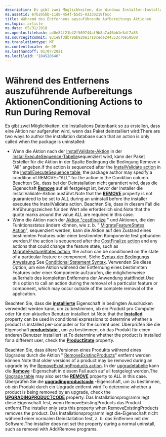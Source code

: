 ```yaml
---
description: Es gibt zwei Möglichkeiten, die Windows Installer-Installations Datenbank zu erstellen, sodass eine Aktion nur beim Deinstallieren des Pakets aufgerufen wird.
ms.assetid: 67b205bb-11d8-454f-b5d5-93330219f6cc
title: Während des Entfernens auszuführende Aufbereitungs Aktionen
ms.topic: article
ms.date: 05/31/2018
ms.openlocfilehash: ad0e84f21b42f569744af9b8a7a46bb1e3df7a85
ms.sourcegitcommit: 831e8f3db78ab820e1710cede244553c70e50500
ms.translationtype: MT
ms.contentlocale: de-DE
ms.lasthandoff: 01/07/2021
ms.locfileid: "104528646"
---
```

# <a name="conditioning-actions-to-run-during-removal"></a><span data-ttu-id="32729-103">Während des Entfernens auszuführende Aufbereitungs Aktionen</span><span class="sxs-lookup"><span data-stu-id="32729-103">Conditioning Actions to Run During Removal</span></span>

<span data-ttu-id="32729-104">Es gibt zwei Möglichkeiten, die Installations Datenbank so zu erstellen, dass eine Aktion nur aufgerufen wird, wenn das Paket deinstalliert wird:</span><span class="sxs-lookup"><span data-stu-id="32729-104">There are two ways to author the installation database such that an action is only called when the package is uninstalled:</span></span>

-   <span data-ttu-id="32729-105">Wenn die Aktion nach der [InstallValidate-Aktion](installvalidate-action.md) in der [InstallExecuteSequence-Tabelle](installexecutesequence-table.md)sequenziert wird, kann der Paket Ersteller für die Aktion in der Spalte Bedingung die Bedingung Remove = "All" angeben.</span><span class="sxs-lookup"><span data-stu-id="32729-105">If the action is sequenced after the [InstallValidate action](installvalidate-action.md) in the [InstallExecuteSequence table](installexecutesequence-table.md), the package author may specify a condition of REMOVE="ALL" for the action in the Condition column.</span></span> <span data-ttu-id="32729-106">Beachten Sie, dass bei der Deinstallation nicht garantiert wird, dass die Eigenschaft [**Remove**](remove.md) auf all festgelegt ist, bevor der Installer die InstallValidate-Aktion ausführt.</span><span class="sxs-lookup"><span data-stu-id="32729-106">Note that the [**REMOVE**](remove.md) property is not guaranteed to be set to ALL during an uninstall before the installer executes the InstallValidate action.</span></span> <span data-ttu-id="32729-107">Beachten Sie, dass in diesem Fall die Anführungszeichen für den Wert alle erforderlich sind.</span><span class="sxs-lookup"><span data-stu-id="32729-107">Note that the quote marks around the value ALL are required in this case.</span></span>
-   <span data-ttu-id="32729-108">Wenn die Aktion nach der [Aktion "costfinalize](costfinalize-action.md) " und Aktionen, die den Funktionsstatus ändern können, wie z. b. " [MigrateFeatureStates Action](migratefeaturestates-action.md)", sequenziert werden, kann die Aktion auf den Zustand eines bestimmten Features oder einer bestimmten Komponente fest gebunden werden.</span><span class="sxs-lookup"><span data-stu-id="32729-108">If the action is sequenced after the [CostFinalize action](costfinalize-action.md) and any actions that could change the feature state, such as [MigrateFeatureStates action](migratefeaturestates-action.md), the action can be conditioned on the state of a particular feature or component.</span></span> <span data-ttu-id="32729-109">Siehe [Syntax der Bedingungs Anweisung](conditional-statement-syntax.md).</span><span class="sxs-lookup"><span data-stu-id="32729-109">See [Conditional Statement Syntax](conditional-statement-syntax.md).</span></span> <span data-ttu-id="32729-110">Verwenden Sie diese Option, um eine Aktion während der Entfernung eines bestimmten Features oder einer Komponente aufzurufen, die möglicherweise außerhalb des kompletten Entfernens der Anwendung stattfindet.</span><span class="sxs-lookup"><span data-stu-id="32729-110">Use this option to call an action during the removal of a particular feature or component, which may occur outside of the complete removal of the application.</span></span>

<span data-ttu-id="32729-111">Beachten Sie, dass die [**installierte**](installed.md) Eigenschaft in bedingten Ausdrücken verwendet werden kann, um zu bestimmen, ob ein Produkt pro Computer oder für den aktuellen Benutzer installiert ist.</span><span class="sxs-lookup"><span data-stu-id="32729-111">Note that the [**Installed**](installed.md) property can be used in conditional expressions to determine whether a product is installed per-computer or for the current user.</span></span> <span data-ttu-id="32729-112">Überprüfen Sie die Eigenschaft [**productstate**](productstate.md) , um zu bestimmen, ob das Produkt für einen anderen Benutzer installiert ist.</span><span class="sxs-lookup"><span data-stu-id="32729-112">To determine whether the product is installed for a different user, check the [**ProductState**](productstate.md) property.</span></span>

<span data-ttu-id="32729-113">Beachten Sie, dass ältere Versionen eines Produkts während eines Upgrades durch die Aktion " [RemoveExistingProducts](removeexistingproducts-action.md)" entfernt werden können.</span><span class="sxs-lookup"><span data-stu-id="32729-113">Note that older versions of a product may be removed during an upgrade by the [RemoveExistingProducts action](removeexistingproducts-action.md).</span></span> <span data-ttu-id="32729-114">In der [upgradetabelle](upgrade-table.md) kann die [**Remove**](remove.md) -Eigenschaft in diesem Fall auch auf all festgelegt werden.</span><span class="sxs-lookup"><span data-stu-id="32729-114">The [Upgrade table](upgrade-table.md) may also set the [**REMOVE**](remove.md) property to ALL in this case.</span></span> <span data-ttu-id="32729-115">Überprüfen Sie die [**upgradingproductcode**](upgradingproductcode.md) -Eigenschaft, um zu bestimmen, ob ein Produkt durch ein Upgrade entfernt wird.</span><span class="sxs-lookup"><span data-stu-id="32729-115">To determine whether a product is being removed by an upgrade, check the [**UPGRADINGPRODUCTCODE**](upgradingproductcode.md) property.</span></span> <span data-ttu-id="32729-116">Das Installationsprogramm legt diese Eigenschaft fest, wenn RemoveExistingProducts das Produkt entfernt.</span><span class="sxs-lookup"><span data-stu-id="32729-116">The installer only sets this property when RemoveExistingProducts removes the product.</span></span> <span data-ttu-id="32729-117">Das Installationsprogramm legt die-Eigenschaft nicht während einer normalen Deinstallation fest, z. b. das Entfernen mit der Software.</span><span class="sxs-lookup"><span data-stu-id="32729-117">The installer does not set the property during a normal uninstall, such as removal with Add/Remove programs.</span></span>

 

 



